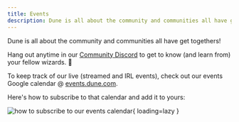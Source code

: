 ```yaml
---
title: Events
description: Dune is all about the community and communities all have get togethers!
---
```


Dune is all about the community and communities all have get togethers!

Hang out anytime in our [Community Discord](https://discord.gg/BJBHFR6sdy) to get to know (and learn from) your fellow wizards. 🧙

To keep track of our live (streamed and IRL events), check out our events Google calendar @ [events.dune.com](https://events.dune.com).

Here's how to subscribe to that calendar and add it to yours:

![how to subscribe to our events calendar](images/subscribe-to-events-calendar.gif){ loading=lazy }
